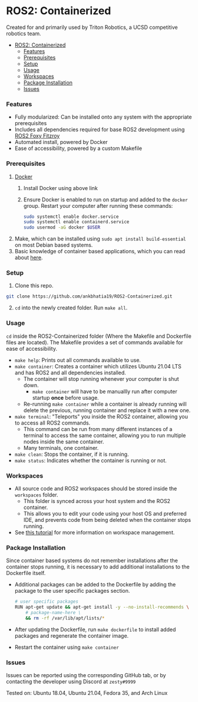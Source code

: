 # ROS2: Containerized

Created for and primarily used by Triton Robotics, a UCSD competitive robotics team.

- [ROS2: Containerized](#ros2-containerized)
    - [Features](#features)
    - [Prerequisites](#prerequisites)
    - [Setup](#setup)
    - [Usage](#usage)
    - [Workspaces](#workspaces)
    - [Package Installation](#package-installation)
    - [Issues](#issues)

### Features

* Fully modularized: Can be installed onto any system with the appropriate prerequisites
* Includes all dependencies required for base ROS2 development using [ROS2 Foxy Fitzroy](https://docs.ros.org/en/foxy/Releases/Release-Foxy-Fitzroy.html)
* Automated install, powered by Docker
* Ease of accessibility, powered by a custom Makefile

### Prerequisites

1. [Docker](https://docs.docker.com/get-docker/)
   1. Install Docker using above link
   2. Ensure Docker is enabled to run on startup and added to the `docker` group. Restart your computer after running these commands:

      ```bash
      sudo systemctl enable docker.service
      sudo systemctl enable containerd.service
      sudo usermod -aG docker $USER
      ```
2. Make, which can be installed using `sudo apt install build-essential` on most Debian based systems.
3. Basic knowledge of container based applications, which you can read about [here](https://docker-curriculum.com/).

### Setup

1. Clone this repo.

```sh
git clone https://github.com/ankbhatia19/ROS2-Containerized.git
```

2. `cd` into the newly created folder. Run `make all`.

### Usage

`cd` inside the ROS2-Containerized folder (Where the Makefile and Dockerfile files are located). The Makefile provides a set of commands available for ease of accessibility.

* `make help`: Prints out all commands available to use.
* `make container`: Creates a container which utilizes Ubuntu 21.04 LTS and has ROS2 and all dependencies installed.
  * The container will stop running whenever your computer is shut down.
    * `make container` will have to be manuallly run after computer startup **once** before usage.
  * Re-running `make container` while a container is already running will delete the previous, running container and replace it with a new one.
* `make terminal`: "Teleports" you inside the ROS2 container, allowing you to access all ROS2 commands.
  * This command can be run from many different instances of a terminal to access the same container, allowing you to run multiple nodes inside the same container.
  * Many terminals, one container.
* `make clean`: Stops the container, if it is running.
* `make status`: Indicates whether the container is running or not.

### Workspaces

* All source code and ROS2 workspaces should be stored inside the `workspaces` folder.
  * This folder is synced across your host system and the ROS2 container.
  * This allows you to edit your code using your host OS and preferred IDE, and prevents code from being deleted when the container stops running.
* See [this tutorial](https://docs.ros.org/en/foxy/Tutorials/Workspace/Creating-A-Workspace.html) for more information on workspace management.

### Package Installation

Since container based systems do not remember installations after the container stops running, it is necessary to add additional installations to the Dockerfile itself.

* Additional packages can be added to the Dockerfile by adding the package to the user specific packages section.

  ```bash
  # user specific packages
  RUN apt-get update && apt-get install -y --no-install-recommends \
      # package-name-here \
      && rm -rf /var/lib/apt/lists/*
  ```
* After updating the Dockerfile, run `make dockerfile` to install added packages and regenerate the container image.
* Restart the container using `make container`

### Issues

Issues can be reported using the corresponding GitHub tab, or by contacting the developer using Discord at `zesty#9999`

Tested on: Ubuntu 18.04, Ubuntu 21.04, Fedora 35, and Arch Linux
